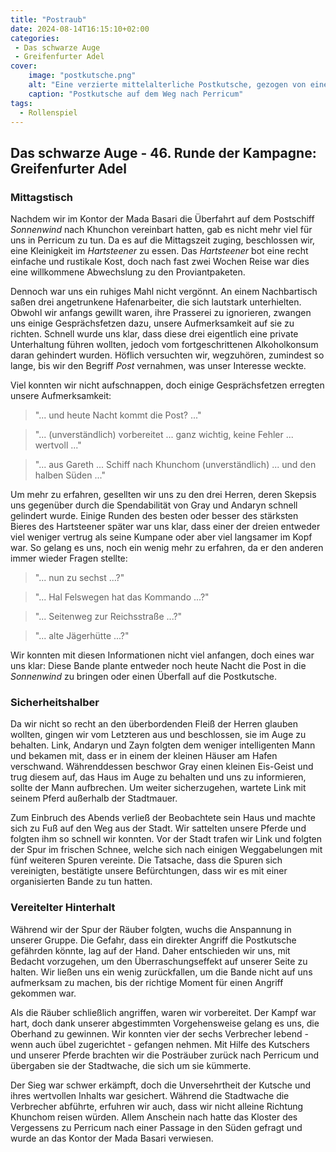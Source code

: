```yaml
---
title: "Postraub"
date: 2024-08-14T16:15:10+02:00
categories:
 - Das schwarze Auge
 - Greifenfurter Adel
cover:
    image: "postkutsche.png"
    alt: "Eine verzierte mittelalterliche Postkutsche, gezogen von einem kräftigen Pferd, fährt auf einer verschneiten Waldstraße nahe einer nebligen Küste. Ein Kutscher sitzt auf dem Kutschbock und hält die Zügel. Durch die beschlagenen Fenster sind Postsäcke zu sehen. Schneebedeckte Bäume säumen den Weg. Laternen tauchen die frühabendliche Szene in ein warmes Licht."
    caption: "Postkutsche auf dem Weg nach Perricum"
tags:
  - Rollenspiel
---
```


## Das schwarze Auge - 46. Runde der Kampagne: Greifenfurter Adel

### Mittagstisch

Nachdem wir im Kontor der Mada Basari die Überfahrt auf dem Postschiff *Sonnenwind* nach Khunchon vereinbart hatten, gab es nicht mehr viel für uns in Perricum zu tun. Da es auf die Mittagszeit zuging, beschlossen wir, eine Kleinigkeit im *Hartsteener* zu essen. Das *Hartsteener* bot eine recht einfache und rustikale Kost, doch nach fast zwei Wochen Reise war dies eine willkommene Abwechslung zu den Proviantpaketen.

Dennoch war uns ein ruhiges Mahl nicht vergönnt. An einem Nachbartisch saßen drei angetrunkene Hafenarbeiter, die sich lautstark unterhielten. Obwohl wir anfangs gewillt waren, ihre Prasserei zu ignorieren, zwangen uns einige Gesprächsfetzen dazu, unsere Aufmerksamkeit auf sie zu richten. Schnell wurde uns klar, dass diese drei eigentlich eine private Unterhaltung führen wollten, jedoch vom fortgeschrittenen Alkoholkonsum daran gehindert wurden. Höflich versuchten wir, wegzuhören, zumindest so lange, bis wir den Begriff *Post* vernahmen, was unser Interesse weckte.

Viel konnten wir nicht aufschnappen, doch einige Gesprächsfetzen erregten unsere Aufmerksamkeit:

> "... und heute Nacht kommt die Post? ..."

> "... (unverständlich) vorbereitet ... ganz wichtig, keine Fehler ... wertvoll ..."

> "... aus Gareth ... Schiff nach Khunchom (unverständlich) ... und den halben Süden ..."

Um mehr zu erfahren, gesellten wir uns zu den drei Herren, deren Skepsis uns gegenüber durch die Spendabilität von Gray und Andaryn schnell gelindert wurde. Einige Runden des besten oder besser des stärksten Bieres des Hartsteener später war uns klar, dass einer der dreien entweder viel weniger vertrug als seine Kumpane oder aber viel langsamer im Kopf war. So gelang es uns, noch ein wenig mehr zu erfahren, da er den anderen immer wieder Fragen stellte:

> "... nun zu sechst ...?"

> "... Hal Felswegen hat das Kommando ...?"

> "... Seitenweg zur Reichsstraße ...?"

> "... alte Jägerhütte ...?"

Wir konnten mit diesen Informationen nicht viel anfangen, doch eines war uns klar: Diese Bande plante entweder noch heute Nacht die Post in die *Sonnenwind* zu bringen oder einen Überfall auf die Postkutsche.

### Sicherheitshalber

Da wir nicht so recht an den überbordenden Fleiß der Herren glauben wollten, gingen wir vom Letzteren aus und beschlossen, sie im Auge zu behalten. Link, Andaryn und Zayn folgten dem weniger intelligenten Mann und bekamen mit, dass er in einem der kleinen Häuser am Hafen verschwand. Währenddessen beschwor Gray einen kleinen Eis-Geist und trug diesem auf, das Haus im Auge zu behalten und uns zu informieren, sollte der Mann aufbrechen. Um weiter sicherzugehen, wartete Link mit seinem Pferd außerhalb der Stadtmauer.

Zum Einbruch des Abends verließ der Beobachtete sein Haus und machte sich zu Fuß auf den Weg aus der Stadt. Wir sattelten unsere Pferde und folgten ihm so schnell wir konnten. Vor der Stadt trafen wir Link und folgten der Spur im frischen Schnee, welche sich nach einigen Weggabelungen mit fünf weiteren Spuren vereinte. Die Tatsache, dass die Spuren sich vereinigten, bestätigte unsere Befürchtungen, dass wir es mit einer organisierten Bande zu tun hatten.

### Vereitelter Hinterhalt

Während wir der Spur der Räuber folgten, wuchs die Anspannung in unserer Gruppe. Die Gefahr, dass ein direkter Angriff die Postkutsche gefährden könnte, lag auf der Hand. Daher entschieden wir uns, mit Bedacht vorzugehen, um den Überraschungseffekt auf unserer Seite zu halten. Wir ließen uns ein wenig zurückfallen, um die Bande nicht auf uns aufmerksam zu machen, bis der richtige Moment für einen Angriff gekommen war.

Als die Räuber schließlich angriffen, waren wir vorbereitet. Der Kampf war hart, doch dank unserer abgestimmten Vorgehensweise gelang es uns, die Oberhand zu gewinnen. Wir konnten vier der sechs Verbrecher lebend - wenn auch übel zugerichtet - gefangen nehmen. Mit Hilfe des Kutschers und unserer Pferde brachten wir die Posträuber zurück nach Perricum und übergaben sie der Stadtwache, die sich um sie kümmerte.

Der Sieg war schwer erkämpft, doch die Unversehrtheit der Kutsche und ihres wertvollen Inhalts war gesichert. Während die Stadtwache die Verbrecher abführte, erfuhren wir auch, dass wir nicht alleine Richtung Khunchom reisen würden. Allem Anschein nach hatte das Kloster des Vergessens zu Perricum nach einer Passage in den Süden gefragt und wurde an das Kontor der Mada Basari verwiesen.